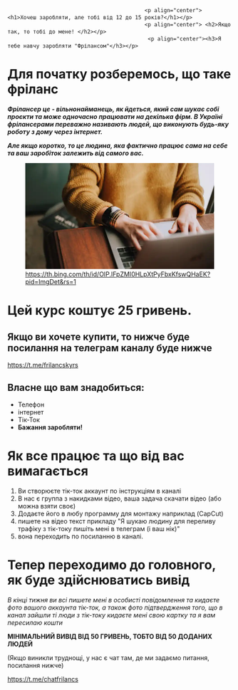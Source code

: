 <!Doctype html>
<html>
    <head>
        <meta charset="utf-8">
        <title>
    </head>
    <body>
        </head>
        <body>
         </title>
            
    
        
                                               <p align="center"> <h1>Хочеш заробляти, але тобі від 12 до 15 років?</h1></p>
                                               <p align="center"> <h2>Якщо так, то тобі до мене! </h2></p>
                                                <p align="center"><h3>Я тебе навчу заробляти "Фрілансом"</h3></p>
<h1>Для початку розберемось, що таке фріланс</h1>
<p>
<strong><em> Фрілансер це - вільнонайманець, як йдеться, який сам шукає собі проєкти та може одночасно працювати на декілька фірм. В Україні фрілансерами переважно називають людей, що виконують будь-яку роботу з дому через інтернет.</em></strong>
    <p>
<em><strong>Але якщо коротко, то це людина, яка фактично працює сама на себе та ваш заробіток залежить від самого вас.</em></strong>
</p>
<figure>
<img src="image.webp">
<figcaption>
<a href="https://th.bing.com/th/id/OIP.lFpZMI0HLpXtPyFbxKfswQHaEK?pid=ImgDet&rs=1">https://th.bing.com/th/id/OIP.lFpZMI0HLpXtPyFbxKfswQHaEK?pid=ImgDet&rs=1</a>
</figcaption>
</figure>
<p>
<h1>Цей курс коштує 25 гривень. </h1>
<h2>Якщо ви хочете купити, то нижче буде посилання на телеграм каналу буде нижче</h2>
<a href="https://t.me/frilancskyrs">https://t.me/frilancskyrs</a>
</p>
<h2>Власне що вам знадобиться:</h2>
<p>
<ul>
<li>Телефон</li>
<li>інтернет</li>
<li>Тік-Ток</li>
<li><strong>Бажання заробляти!</strong></li>
</ul>
</p>
<h1>Як все працює та що від вас вимагається</h1>
<p>
<ol>
<li>Ви створюєте тік-ток аккаунт по інструкціям в каналі</li>
<li>В нас є группа з накидками відео, ваша задача скачати відео (або можна взяти своє)</li>
<li>Додаєте його в любу программу для монтажу наприклад (CapCut)</li>
<li>пишете на відео текст прикладу "Я шукаю людину для переливу трафіку з тік-току пишіть мені в телеграм (і ваш нік)"</li>
<li>вона переходить по посиланню в каналі.</li>
</ol>
</p>
<h1>Тепер переходимо до головного, як буде здійснюватись вивід</h1>
<p>
<em>В кінці тижня ви всі пишете мені в особисті повідомлення 
та кидаєте фото вашого аккаунта тік-ток, а також фото підтвердження того, що в канал зайшли ті люди з тік-току
кидаєте мені свою картку та я вам пересилаю кошти</em>
</p>
<p>
<strong>МІНІМАЛЬНИЙ ВИВІД ВІД 50 ГРИВЕНЬ, ТОБТО ВІД 50 ДОДАНИХ ЛЮДЕЙ</strong>
</p>
<p>
(Якщо виникли труднощі, у нас є чат там, де ми задаємо питання, посилання нижче)
</p>
<p>
<a href="https://t.me/chatfrilancs">https://t.me/chatfrilancs</a>
</p>
